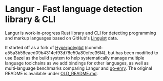 # Langur - Fast language detection library & CLI

Langur is work-in-progress Rust library and CLI for detecting programming and markup languages
based on GitHub's [Linguist](https://github.com/github/linguist) data.

It started off as a fork of [Hyperpolyglot](https://github.com/monkslc/hyperpolyglot)
(commit: a55a3b58eaed09b4314ef93d78e50a80cfec36f4), but has been modified
to use Bazel as the build system to help systematically manage multiple language
toolchains as we add bindings for other languages, as well as multi-language
benchmarks comparing Langur and [go-enry](https://github.com/go-enry/go-enry).
The original README is available under [OLD_README.md](./OLD_README.md).
